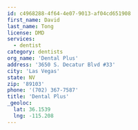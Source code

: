 ```yaml
---
id: c4968288-4f64-4e07-9013-af04cd651908
first_name: David
last_name: Tong
license: DMD
services:
  - dentist
category: dentists
org_name: 'Dental Plus'
address: '3650 S. Decatur Blvd #33'
city: 'Las Vegas'
state: NV
zip: '89103'
phone: '(702) 367-7587'
title: 'Dental Plus'
_geoloc:
  lat: 36.1539
  lng: -115.208
---
```

